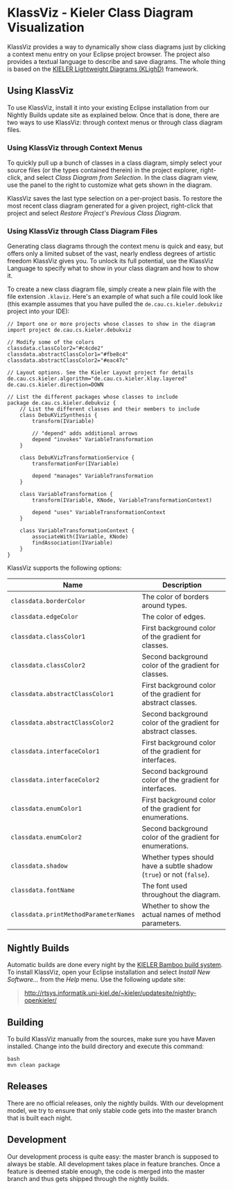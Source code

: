 KlassViz - Kieler Class Diagram Visualization
=============================================

KlassViz provides a way to dynamically show class diagrams just by clicking a context menu entry on your Eclipse project browser. The project also provides a textual language to describe and save diagrams. The whole thing is based on the [KIELER Lightweight Diagrams (KLighD)](http://www.informatik.uni-kiel.de/rtsys/kieler/) framework.


Using KlassViz
--------------

To use KlassViz, install it into your existing Eclipse installation from our Nightly Builds update site as explained below. Once that is done, there are two ways to use KlassViz: through context menus or through class diagram files.


### Using KlassViz through Context Menus

To quickly pull up a bunch of classes in a class diagram, simply select your source files (or the types contained therein) in the project explorer, right-click, and select _Class Diagram from Selection_. In the class diagram view, use the panel to the right to customize what gets shown in the diagram.

KlassViz saves the last type selection on a per-project basis. To restore the most recent class diagram generated for a given project, right-click that project and select _Restore Project's Previous Class Diagram_.


### Using KlassViz through Class Diagram Files

Generating class diagrams through the context menu is quick and easy, but offers only a limited subset of the vast, nearly endless degrees of artistic freedom KlassViz gives you. To unlock its full potential, use the KlassViz Language to specify what to show in your class diagram and how to show it.

To create a new class diagram file, simply create a new plain file with the file extension `.klaviz`. Here's an example of what such a file could look like (this example assumes that you have pulled the `de.cau.cs.kieler.debukviz` project into your IDE):

    // Import one or more projects whose classes to show in the diagram
    import project de.cau.cs.kieler.debukviz
    
    // Modify some of the colors
    classdata.classColor2="#c4cde2"
    classdata.abstractClassColor1="#fbe8c4"
    classdata.abstractClassColor2="#eac47c"
    
    // Layout options. See the Kieler Layout project for details
    de.cau.cs.kieler.algorithm="de.cau.cs.kieler.klay.layered"
    de.cau.cs.kieler.direction=DOWN
    
    // List the different packages whose classes to include
    package de.cau.cs.kieler.debukviz {
        // List the different classes and their members to include
        class DebuKVizSynthesis {
            transform(IVariable)
            
            // "depend" adds additional arrows
            depend "invokes" VariableTransformation
        }
        
        class DebuKVizTransformationService {
            transformationFor(IVariable)
            
            depend "manages" VariableTransformation
        }
        
        class VariableTransformation {
            transform(IVariable, KNode, VariableTransformationContext)
            
            depend "uses" VariableTransformationContext
        }
        
        class VariableTransformationContext {
            associateWith(IVariable, KNode)
            findAssociation(IVariable)
        }
    }

KlassViz supports the following options:

Name                                  | Description
--------------------------------------|--------------------------------------------------------------
`classdata.borderColor`               | The color of borders around types.
`classdata.edgeColor`                 | The color of edges.
`classdata.classColor1`               | First background color of the gradient for classes.
`classdata.classColor2`               | Second background color of the gradient for classes.
`classdata.abstractClassColor1`       | First background color of the gradient for abstract classes.
`classdata.abstractClassColor2`       | Second background color of the gradient for abstract classes.
`classdata.interfaceColor1`           | First background color of the gradient for interfaces.
`classdata.interfaceColor2`           | Second background color of the gradient for interfaces.
`classdata.enumColor1`                | First background color of the gradient for enumerations.
`classdata.enumColor2`                | Second background color of the gradient for enumerations.
`classdata.shadow`                    | Whether types should have a subtle shadow (`true`) or not (`false`).
`classdata.fontName`                  | The font used throughout the diagram.
`classdata.printMethodParameterNames` | Whether to show the actual names of method parameters.


Nightly Builds
--------------

Automatic builds are done every night by the [KIELER Bamboo build system](http://rtsys.informatik.uni-kiel.de/bamboo). To install KlassViz, open your Eclipse installation and select _Install New Software..._ from the _Help_ menu. Use the following update site:

> http://rtsys.informatik.uni-kiel.de/~kieler/updatesite/nightly-openkieler/


Building
--------

To build KlassViz manually from the sources, make sure you have Maven installed. Change into the build directory and execute this command:

    bash
    mvn clean package


Releases
--------

There are no official releases, only the nightly builds. With our development model, we try to ensure that only stable code gets into the master branch that is built each night.


Development
-----------

Our development process is quite easy: the master branch is supposed to always be stable. All development takes place in feature branches. Once a feature is deemed stable enough, the code is merged into the master branch and thus gets shipped through the nightly builds.
